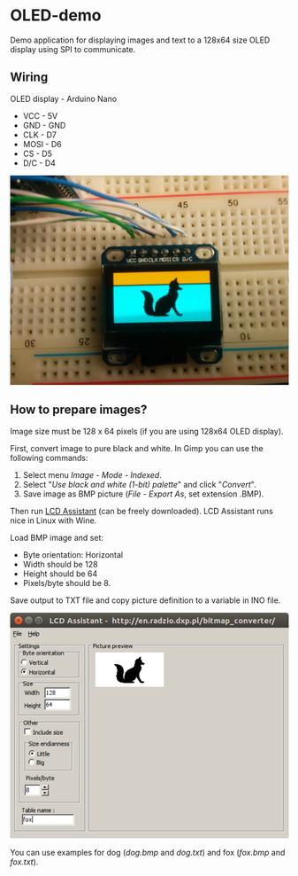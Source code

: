 # OLED-demo
Demo application for displaying images and text to a 128x64 size OLED display using SPI to communicate.

## Wiring
OLED display - Arduino Nano
* VCC - 5V
* GND - GND
* CLK - D7
* MOSI - D6
* CS - D5
* D/C - D4

![OLED demo](OLED_demo.jpg)

## How to prepare images?
Image size must be 128 x 64 pixels (if you are using 128x64 OLED display).

First, convert image to pure black and white. In Gimp you can use the following commands:
1. Select menu *Image - Mode - Indexed*.
2. Select "*Use black and white (1-bit) palette*" and click "*Convert*".
3. Save image as BMP picture (*File - Export As*, set extension .BMP).

Then run [LCD Assistant]( http://en.radzio.dxp.pl/bitmap_converter/) (can be freely downloaded).
LCD Assistant runs nice in Linux with Wine.

Load BMP image and set:
* Byte orientation: Horizontal
* Width should be 128
* Height should be 64
* Pixels/byte should be 8.

Save output to TXT file and copy picture definition to a variable in INO file.

![LCD Converter](LCD_Converter.png)

You can use examples for dog (*dog.bmp* and *dog.txt*) and fox (*fox.bmp* and *fox.txt*).
